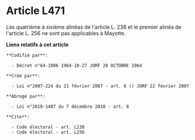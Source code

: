 # Article L471

Les quatrième à sixième alinéas de l'article L. 238 et le premier alinéa de l'article L. 256 ne sont pas applicables à
Mayotte.

**Liens relatifs à cet article**

	**Codifié par**:

	  - Décret n°64-1086 1964-10-27 JORF 28 OCTOBRE 1964

	**Créé par**:

	  - Loi n°2007-224 du 21 février 2007 - art. 6 () JORF 22 février 2007

	**Abrogé par**:

	  - Loi n°2010-1487 du 7 décembre 2010 - art. 8

	**Cite**:

	  - Code électoral - art. L238
	  - Code électoral - art. L256
